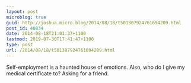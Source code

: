 ```yaml
---
layout: post
microblog: true
guid: http://joshua.micro.blog/2014/08/18/t501307924761694209.html
post_id: 40834
date: 2014-08-18T21:01:37+1100
lastmod: 2019-07-30T17:41:47+1100
type: post
url: /2014/08/18/t501307924761694209.html
---
```

Self-employment is a haunted house of emotions. Also, who do I give my medical certificate to? Asking for a friend.
